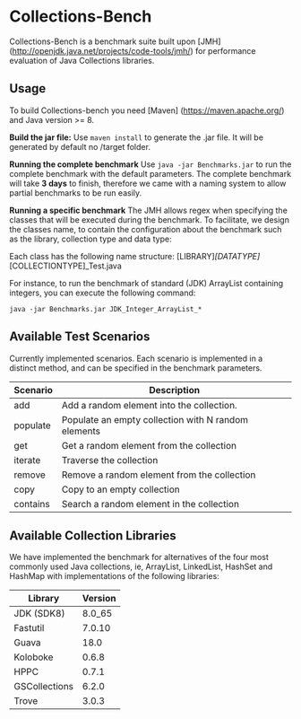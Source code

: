 # Collections-Bench

Collections-Bench is a benchmark suite built upon [JMH] (http://openjdk.java.net/projects/code-tools/jmh/) for performance evaluation of Java Collections libraries.

## Usage

To build Collections-bench you need [Maven] (https://maven.apache.org/) and Java version >= 8.

**Build the jar file:** Use `maven install` to generate the .jar file. It will be generated by default no /target folder.

**Running the complete benchmark** Use `java -jar Benchmarks.jar` to run the complete benchmark with the default parameters. The complete benchmark will take **3 days** to finish, therefore we came with a naming system to allow partial benchmarks to be run easily.

**Running a specific benchmark** The JMH allows regex when specifying the classes that will be executed during the benchmark. To facilitate, we design the classes name, to contain the configuration about the benchmark such as the library, collection type and data type:

Each class has the following name structure: [LIBRARY]_[DATATYPE]_[COLLECTIONTYPE]_Test.java

For instance, to run the benchmark of standard (JDK) ArrayList containing integers, you can execute the following command:

```
java -jar Benchmarks.jar JDK_Integer_ArrayList_*
```


## Available Test Scenarios

Currently implemented scenarios. Each scenario is implemented in a distinct method, and can be specified in the benchmark parameters. 

| Scenario	| Description											|
| --------- | -----------------------------------------				|
| add		| Add a random element into the collection. 			|
| populate	| Populate an empty collection with N random elements 	|
| get		| Get a random element from the collection 				|
| iterate	| Traverse the collection								| 
| remove	| Remove a random element from the collection 			|
| copy		| Copy to an empty collection							|  
| contains	| Search a random element in the collection 			|

## Available Collection Libraries
 
We have implemented the benchmark for alternatives of the four most commonly used Java collections, ie, ArrayList, LinkedList, HashSet and HashMap with implementations of the following libraries:  
 
| Library	| Version	|
| --------- | --------- |
| JDK (SDK8)| 8.0_65	|
| Fastutil	| 7.0.10	|
| Guava 	| 18.0		|
| Koloboke	| 0.6.8		|
| HPPC		| 0.7.1		|
| GSCollections	| 6.2.0	|
| Trove		| 3.0.3		|
 	

 
